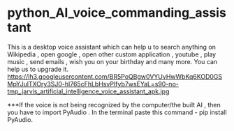 # python_AI_voice_commanding_assistant


This is a desktop voice assistant which can help u to search anything on Wikipedia , open google , open other custom application , youtube , play music , send emails , wish you on your birthday and many more. You can help us to upgrade it.
https://lh3.googleusercontent.com/BR5PoQBgw0VYUvHwWbKq6KOD0GSMpYJulTXOry3SJ0-hl765cFhLbHsvPIfyb7wsEYaL=s90-no-tmp_jarvis_artificial_intelligence_voice_assistant_apk.jpg



***If the voice is not being recognized by the computer/the built AI , then you have to import PyAudio .
In the terminal paste this command - pip install PyAudio.
